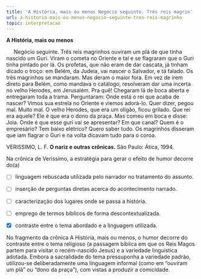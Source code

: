 ```yaml
---
title: 'A História, mais ou menos Negócio seguinte. Três reis magrin'
url: a-historia-mais-ou-menos-negocio-seguinte-tres-reis-magrinho
topic: interpretacao
---
```



**A História, mais ou menos**

     Negócio seguinte. Três reis magrinhos ouviram um plá de que tinha nascido um Guri. Viram o cometa no Oriente e tal e se flagraram que o Guri tinha pintado por lá. Os profetas, que não eram de dar cascata, já tinham dicado o troço: em Belém, da Judeia, vai nascer o Salvador, e tá falado. Os três magrinhos se mandaram. Mas deram o maior fora. Em vez de irem direto para Belém, como mandava o catálogo, resolveram dar uma incerta no velho Herodes, em Jerusalém. Pra quê! Chegaram lá de boca aberta e entregaram toda a trama. Perguntaram: Onde está o rei que acaba de nascer? Vimos sua estrela no Oriente e viemos adorá-lo. Quer dizer, pegou mal. Muito mal. O velho Herodes, que era um oligão, ficou grilado. Que rei era aquele? Ele é que era o dono da praça. Mas comeu em boca e disse: Joia. Onde é que esse guri vai se apresentar? Em que canal? Quem é o empresário? Tem baixo elétrico? Quero saber tudo. Os magrinhos disseram que iam flagrar o Guri e na volta dicavam tudo para o coroa.

VERISSIMO, L. F. **O nariz e outras crônicas.** São Paulo: Ática, 1994.

Na crônica de Verissimo, a estratégia para gerar o efeito de humor decorre do(a)



- [ ] linguagem rebuscada utilizada pelo narrador no tratamento do assunto.
- [ ] inserção de perguntas diretas acerca do acontecimento narrado.
- [ ] caracterização dos lugares onde se passa a história.
- [ ] emprego de termos bíblicos de forma descontextualizada.
- [x] contraste entre o tema abordado e a linguagem utilizada.


No fragmento da crônica A História, mais ou menos, o humor decorre do contraste entre o tema religioso (a passagem bíblica em que os Reis Magos partem para visitar o recém-nascido Jesus) e a variedade linguística adotada. Embora a sacralidade do tema pressuponha a variedade padrão, utilizou-se deliberadamente uma linguagem informal (como em “ouviram um plá” ou “dono da praça”), com vistas a produzir a comicidade.
